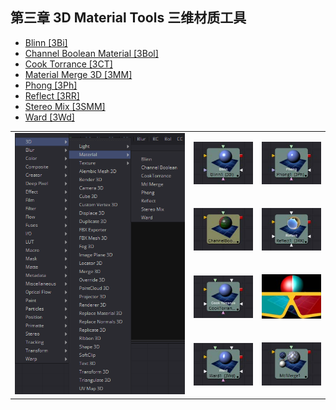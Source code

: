 ## 第三章 3D Material Tools 三维材质工具

- [Blinn [3Bi]](./Blinn%20[3Bi].md) 
- [Channel Boolean Material [3Bol]](./Channel%20Boolean%20Material%20[3Bol].md) 
- [Cook Torrance [3CT]](./Cook%20Torrance%20[3CT].md) 
- [Material Merge 3D [3MM]](./Material%20Merge%203D%20[3MM].md) 
- [Phong [3Ph]](./Phong%20[3Ph].md) 
- [Reflect [3RR]](./Reflect%20[3RR].md) 
- [Stereo Mix [3SMM]](./Stereo%20Mix%20[3SMM].md) 
- [Ward [3Wd]](./Ward%20[3Wd].md) 

<table id="img">
  <tr>
    <td rowspan="4"><img src="images/3DMaterial_index.png" alt="3DMaterial_index"></td>
    <td><img src="images/index_Blinn.jpg" alt="index_Blinn"></td>
    <td><img src="images/index_Phong.jpg" alt="index_Phong"></td>
  </tr>
  <tr>
    <td><img src="images/index_ChannelBooleanMaterial.jpg" alt="index_ChannelBooleanMaterial"></td>
    <td><img src="images/index_Reflect.jpg" alt="index_Reflect"></td>
  </tr>
  <tr>
    <td><img src="images/index_CookTorrance.jpg" alt="index_CookTorrance"></td>
    <td><img src="images/index_StereoMix.jpg" alt="index_StereoMix"></td>
  </tr>
  <tr>
    <td><img src="images/index_Ward.jpg" alt="index_Ward"></td>
    <td><img src="images/index_MaterialMerge.jpg" alt="index_MaterialMerge"></td>
  </tr>
</table>